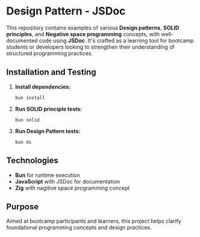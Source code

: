 # Design Pattern - JSDoc
This repository contains examples of various **Design patterns**, **SOLID principles**, and **Negative space programming** concepts, with well-documented code using **JSDoc**. It's crafted as a learning tool for bootcamp students or developers looking to strengthen their understanding of structured programming practices.

## Installation and Testing
1. **Install dependencies:**
    ```
    bun install
    ```
2. **Run SOLID principle tests:**
    ```
    bun solid
    ```
 3. **Run Design Pattern tests:**
    ```
    bun ds
    ```
## Technologies

-   **Bun** for runtime execution
-   **JavaScript** with JSDoc for documentation
-  **Zig** with nagitive space programming concept
## Purpose

Aimed at bootcamp participants and learners, this project helps clarify foundational programming concepts and design practices.
